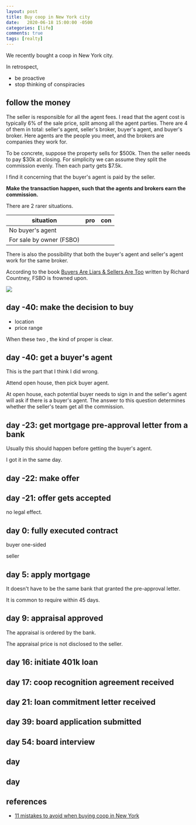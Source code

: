 ```yaml
---
layout: post
title: Buy coop in New York city
date:   2020-06-18 15:00:00 -0500
categories: [life]
comments: true
tags: [realty]
---
```




We recently bought a coop in New York city.

In retrospect,

- be proactive
- stop thinking of conspiracies

## follow the money

The seller is responsible for all the agent fees.
I read that the agent cost is typically 6% of the sale price, split among
all the agent parties.
There are 4 of them in total: seller's agent, seller's broker, buyer's agent,
and buyer's broker.
Here agents are the people you meet, and the brokers are companies they work for.

To be concrete, suppose the property sells for $500k. Then the seller needs to
pay $30k at closing.
For simplicity we can assume they split the commission evenly.
Then each party gets $7.5k.

I find it concerning that the buyer's agent is paid by the seller.

**Make the transaction happen, such that the agents and brokers earn the commission.**

There are 2 rarer situations.

|situation | pro | con |
|---|---|---|
| No buyer's agent | | |
| For sale by owner (FSBO) | | |

There is also the possibility that both the buyer's agent and seller's agent
work for the same broker.

According to the book [Buyers Are Liars & Sellers Are Too](https://amzn.to/30yf5Oc)
written by Richard Countney, FSBO is frowned upon.

<a target="_blank"  href="https://www.amazon.com/gp/product/0743281578/ref=as_li_tl?ie=UTF8&camp=1789&creative=9325&creativeASIN=0743281578&linkCode=as2&tag=nosarthur2016-20&linkId=885a4eaeec34099c8b1835ed045a1f04"><img border="0" src="//ws-na.amazon-adsystem.com/widgets/q?_encoding=UTF8&MarketPlace=US&ASIN=0743281578&ServiceVersion=20070822&ID=AsinImage&WS=1&Format=_SL250_&tag=nosarthur2016-20" ></a><img src="//ir-na.amazon-adsystem.com/e/ir?t=nosarthur2016-20&l=am2&o=1&a=0743281578" width="1" height="1" border="0" alt="" style="border:none !important; margin:0px !important;" />


## day -40: make the decision to buy

- location
- price range

When these two , the kind of proper is clear.

## day -40: get a buyer's agent

This is the part that I think I did wrong.

Attend open house, then pick buyer agent.

At open house, each potential buyer needs to sign in and the seller's agent will
ask if there is a buyer's agent.
The answer to this question determines whether the seller's team get all the commission.

## day -23: get mortgage pre-approval letter from a bank

Usually this should happen before getting the buyer's agent.

I got it in the same day.

## day -22: make offer

## day -21: offer gets accepted

no legal effect.

## day 0: fully executed contract

buyer one-sided

seller

## day 5: apply mortgage

It doesn't have to be the same bank that granted the pre-approval letter.

It is common to require within 45 days.

## day 9: appraisal approved

The appraisal is ordered by the bank.

The appraisal price is not disclosed to the seller.

## day 16: initiate 401k loan

## day 17: coop recognition agreement received

## day 21: loan commitment letter received

## day 39: board application submitted

## day 54: board interview


## day
## day

## references

- [11 mistakes to avoid when buying coop in New York](https://www.realdirect.com/blog/working-with-real-estate-brokers/11-mistakes-to-avoid-when-buying-co-op-in-new-york/)
